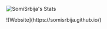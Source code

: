 ![SomiSrbija's Stats](https://github-readme-stats.vercel.app/api?username=SomiSrbija&theme=dark&show_icons=true&hide_border=true&count_private=true)

<p></p>
![Website](https://somisrbija.github.io/)
